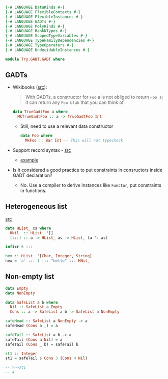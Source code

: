 ```haskell
{-# LANGUAGE DataKinds #-}
{-# LANGUAGE FlexibleContexts #-}
{-# LANGUAGE FlexibleInstances #-}
{-# LANGUAGE GADTs #-}
{-# LANGUAGE PolyKinds #-}
{-# LANGUAGE RankNTypes #-}
{-# LANGUAGE ScopedTypeVariables #-}
{-# LANGUAGE TypeFamilyDependencies #-}
{-# LANGUAGE TypeOperators #-}
{-# LANGUAGE UndecidableInstances #-}

module Try.GADT.GADT where
```

## GADTs

- Wikibooks ([src](https://en.wikibooks.org/wiki/Haskell/GADT)):
  > With GADTs, a constructor for `Foo` a is not obliged to return `Foo a`; it can return any `Foo blah` that you can think of.

    <!-- i 4 -->

    ```haskell
    data TrueGadtFoo a where
      MkTrueGadtFoo :: a -> TrueGadtFoo Int
    ```

    - Still, need to use a relevant data constructor

      ```hs
      data Foo where
        MkFoo :: Bar Int -- This will not typecheck
      ```

- Support record syntax - [src](https://ghc.gitlab.haskell.org/ghc/doc/users_guide/exts/gadt.html)
  - [example](https://hackage.haskell.org/package/servant-server-0.19.2/docs/src/Servant.Server.Internal.Delayed.html#Delayed)

- Is it considered a good practice to put constraints in consructors inside GADT declaration?
  - No. Use a compiler to derive instances like `Functor`, put constraints in functions.

## Heterogeneous list

[src](https://www.parsonsmatt.org/2017/04/26/basic_type_level_programming_in_haskell.html#heterogeneous-lists)

<!-- d -->

```haskell
data HList_ xs where
  HNil_ :: HList_ '[]
  (:::) :: a -> HList_ as -> HList_ (a ': as)

infixr 6 :::

hex :: HList_ '[Char, Integer, String]
hex = 'a' ::: 1 ::: "hello" ::: HNil_
```

## Non-empty list

```haskell
data Empty
data NonEmpty

data SafeList a b where
  Nil :: SafeList a Empty
  Cons :: a -> SafeList a b -> SafeList a NonEmpty

safeHead :: SafeList a NonEmpty -> a
safeHead (Cons a _) = a

safeTail :: SafeList a b -> a
safeTail (Cons a Nil) = a
safeTail (Cons _ b) = safeTail b

st1 :: Integer
st1 = safeTail $ Cons 3 (Cons 4 Nil)

-- >>>st1
-- 4
```
